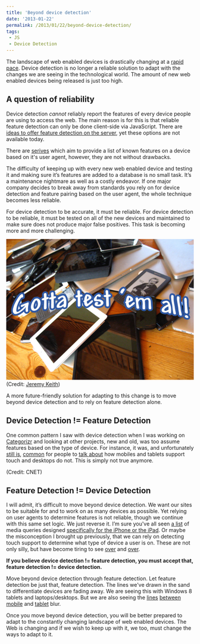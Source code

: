 ```yaml
---
title: 'Beyond device detection'
date: '2013-01-22'
permalink: /2013/01/22/beyond-device-detection/
tags:
 - JS
 - Device Detection
---
```


The landscape of web enabled devices is drastically changing at a [rapid pace][1]. Device detection is no longer a reliable solution to adapt with the changes we are seeing in the technological world. The amount of new web enabled devices being released is just too high.

## A question of reliability

Device detection _cannot_ reliably report the features of every device people are using to access the web. The main reason is for this is that reliable feature detection can only be done client-side via JavaScript. There are [ideas to offer feature detection on the server][2], yet these options are not available today.

There are [serives][3] which aim to provide a list of known features on a device based on it's user agent, however, they are not without drawbacks.

The difficulty of keeping up with every new web enabled device and testing it and making sure it’s features are added to a database is no small task. It’s a maintenance nightmare as well as a costly endeavor. If one major company decides to break away from standards you rely on for device detection and feature pairing based on the user agent, the whole technique becomes less reliable.

For device detection to be accurate, it must be reliable. For device detection to be reliable, it must be tested on all of the new devices and maintained to make sure does not produce major false positives. This task is becoming more and more challenging.

![Pile of web enabled devices with text overlaid on top that reads, Gotta catch 'em all](../assets/wp-content/uploads/2013/01/test-all-the-devices.jpg)
(Credit: [Jeremy Keith][5])

A more future-friendly solution for adapting to this change is to move beyond device detection and to rely on feature detection alone.

## Device Detection != Feature Detection

One common pattern I saw with device detection when I was working on [Categorizr][6] and looking at other projects, new and old, was too assume features based on the type of device. For instance, it was, and unfortunately [still is][7], [common][8] for people to [talk about][9] how mobiles and tablets support touch and desktops do not. This is simply not true anymore.

<!--
[![](http://www.brettjankord.com/wp-content/uploads/2013/01/touch-desktop.jpg "touch-desktop")](http://windows.microsoft.com/en-US/windows-8/meet)
-->

(Credit: CNET)

## Feature Detection != Device Detection

I will admit, it’s difficult to move beyond device detection. We want our sites to be suitable for and to work on as many devices as possible. Yet relying on user agents to determine features is not reliable, though we continue with this same set logic. We just reverse it. I’m sure you've all seen [a list][10] of media queries designed [specifically for the iPhone or the iPad][11]. Or maybe the misconception I brought up previously, that we can rely on detecting touch support to determine what type of device a user is on. These are not only silly, but have become tiring to see [over][12] and [over][13].

**If you believe device detection != feature detection, you must accept that, feature detection != device detection.**

Move beyond device detection through feature detection. Let feature detection be just that, feature detection. The lines we've drawn in the sand to differentiate devices are fading away. We are seeing this with Windows 8 tablets and laptops/desktops. But we are also seeing the [lines][14] [between][15] [mobile][16] and [tablet][17] blur.

Once you move beyond device detection, you will be better prepared to adapt to the constantly changing landscape of web enabled devices. The Web is changing and if we wish to keep up with it, we too, must change the ways to adapt to it.

[1]: http://newsroom.cisco.com/press-release-content?articleId=888280
[2]: https://docs.google.com/presentation/d/1y_A6VOZy9bD2i0VLHv9ZWr0W3hZJvlTNCDA0itjI0yM/edit#slide=id.p19
[3]: http://wurfl.sourceforge.net/
[4]: http://www.brettjankord.com/2013/01/10/active-development-on-categorizr-has-come-to-an-end/
[5]: http://commons.wikimedia.org/wiki/File:Device_pile.jpg
[6]: https://github.com/bjankord/Categorizr
[7]: http://tympanus.net/codrops/2013/01/21/ui-design-guidelines-for-responsive-design/
[8]: http://www.html5rocks.com/en/mobile/cross-device/
[9]: http://blog.grayghostvisuals.com/modernizr/conditionally-loading-resources/
[10]: http://css-tricks.com/snippets/css/media-queries-for-standard-devices/
[11]: http://perishablepress.com/target-iphone-and-ipad-with-css3-media-queries/
[12]: http://stackoverflow.com/questions/6191590/css-media-query-on-iphone
[13]: http://web-design-weekly.com/snippets/iphone-5-media-query/
[14]: http://www.theverge.com/2013/1/21/3902234/lg-joins-the-5-inch-1080p-party-with-optimus-g-pro
[15]: http://www.engadget.com/2013/01/07/huawei-launches-6-1-inch-ascend-mate/
[16]: http://www.androidcentral.com/production-line-leak-claims-show-644-inch-screen-sony-device
[17]: http://reviews.cnet.com/2733-3126_7-936-3.html

